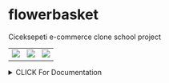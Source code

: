# flowerbasket
Ciceksepeti e-commerce clone school project


<table>
<tr>
  <td> <img src="https://user-images.githubusercontent.com/70816926/211141416-6a294289-5ca7-48f1-a337-ef188e1040c7.jpeg" width="350"/> </td>
  <td> <img src="https://user-images.githubusercontent.com/70816926/211141943-729938f7-af10-45fa-bec0-f2220c81aab2.jpeg" width="350"/> </td>
  <td> <img src="https://user-images.githubusercontent.com/70816926/211141415-215e6308-4a87-4182-9f40-e0273e8ab0f8.jpeg" width="350"/> </td>
<tr>
<table>




<details><summary>CLICK For Documentation</summary>

## Diagram

<img src="https://raw.githubusercontent.com/0xberkay/flowerbasket/main/diagram.png" width="450"/>

## Database Setup

The database files can be found in the `database` folder. You can either use the `CicekSepeti-2022-12-31-22-33.dacpac` file or upload the `CicekSepeti-202221231-22-35-32.bak` file to the MSSQL server as a backup.

## Backend Installation - Source Code

1. Install Go from [go.dev](https://golang.org/doc/install).
2. In the `backend` folder, open `go.mod` and download the required libraries.
3. Once the libraries are downloaded, you can proceed to the execution phase.

## Backend Setup - Bin File

1. Download the appropriate `bin` folder from the `relases`.
2. Once the bin file is downloaded, you can proceed to the execution phase.

## Operation Phase

To get help with the available commands, use the `-h` flag.

To run the `bin` file or `main.go` file, use the following command with the relevant parameters:



go run -password yourPass -server yourDatabaseServer -user yourUserName -database yourDatabaseName -mail yourMail -mailpass yourMailPassword -mailserver yourMailServer

The server will be running at port `3000`.

## Interface Setup - Bin File

1. Download and run the appropriate `bin` folder from the `interface-builds` folder.
2. Make sure the backend is running before starting the interface.
3. The interface works at `127.0.0.1:3000`.

## Interface Setup - Source Code

1. Install Flutter from the [official documentation](https://flutter.dev/docs/get-started/install).
2. In the `interface` folder, open `pubspec.yaml` and download the required libraries with `flutter pub get`.
3. To run the interface, use the `flutter run` command.
4. To create a `bin` file for the target operating system, use the `flutter build targetOS` command.


### Admin

Username: `admin`
Password: `admin`